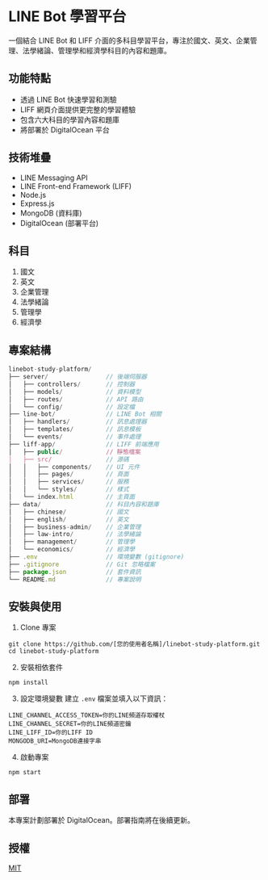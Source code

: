 # LINE Bot 學習平台

一個結合 LINE Bot 和 LIFF 介面的多科目學習平台，專注於國文、英文、企業管理、法學緒論、管理學和經濟學科目的內容和題庫。

## 功能特點

- 透過 LINE Bot 快速學習和測驗
- LIFF 網頁介面提供更完整的學習體驗
- 包含六大科目的學習內容和題庫
- 將部署於 DigitalOcean 平台

## 技術堆疊

- LINE Messaging API
- LINE Front-end Framework (LIFF)
- Node.js
- Express.js
- MongoDB (資料庫)
- DigitalOcean (部署平台)

## 科目

1. 國文
2. 英文
3. 企業管理
4. 法學緒論
5. 管理學
6. 經濟學

## 專案結構
```javascript
linebot-study-platform/
├── server/                // 後端伺服器
│   ├── controllers/       // 控制器
│   ├── models/            // 資料模型
│   ├── routes/            // API 路由
│   └── config/            // 設定檔
├── line-bot/              // LINE Bot 相關
│   ├── handlers/          // 訊息處理器
│   ├── templates/         // 訊息模板
│   └── events/            // 事件處理
├── liff-app/              // LIFF 前端應用
│   ├── public/            // 靜態檔案
│   ├── src/               // 源碼
│   │   ├── components/    // UI 元件
│   │   ├── pages/         // 頁面
│   │   ├── services/      // 服務
│   │   └── styles/        // 樣式
│   └── index.html         // 主頁面
├── data/                  // 科目內容和題庫
│   ├── chinese/           // 國文
│   ├── english/           // 英文
│   ├── business-admin/    // 企業管理
│   ├── law-intro/         // 法學緒論
│   ├── management/        // 管理學
│   └── economics/         // 經濟學
├── .env                   // 環境變數 (gitignore)
├── .gitignore             // Git 忽略檔案
├── package.json           // 套件資訊
└── README.md              // 專案說明
```

## 安裝與使用

1. Clone 專案
```
git clone https://github.com/[您的使用者名稱]/linebot-study-platform.git
cd linebot-study-platform
```

2. 安裝相依套件
```
npm install
```

3. 設定環境變數
建立 `.env` 檔案並填入以下資訊：
```
LINE_CHANNEL_ACCESS_TOKEN=你的LINE頻道存取權杖
LINE_CHANNEL_SECRET=你的LINE頻道密鑰
LINE_LIFF_ID=你的LIFF ID
MONGODB_URI=MongoDB連接字串
```

4. 啟動專案
```
npm start
```

## 部署

本專案計劃部署於 DigitalOcean。部署指南將在後續更新。

## 授權

[MIT](LICENSE)
